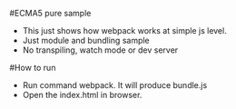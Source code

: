 #ECMA5 pure sample

- This just shows how webpack works at simple js level.
- Just module and bundling sample
- No transpiling, watch mode or dev server

#How to run
- Run command webpack. It will produce bundle.js
- Open the index.html in browser.
